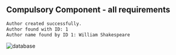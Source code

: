 ## Compulsory Component - all requirements
```bash
Author created successfully.
Author found with ID: 1
Author name found by ID 1: William Shakespeare
```

![database](https://github.com/ionutsavin/java-repo/assets/75451190/501913ee-4f46-414b-ab46-a5d008176d78)
